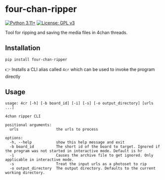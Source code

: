# four-chan-ripper
[![Python 3.11+](https://upload.wikimedia.org/wikipedia/commons/6/62/Blue_Python_3.11%2B_Shield_Badge.svg)](https://www.python.org)
[![License: GPL v3](https://upload.wikimedia.org/wikipedia/commons/8/86/GPL_v3_Blue_Badge.svg)](https://www.gnu.org/licenses/gpl-3.0.en.html)

Tool for ripping and saving the media files in 4chan threads.

## Installation
```bash
pip install four-chan-ripper
```

👉 Installs a CLI alias called `4cr` which can be used to invoke the program directly

## Usage
```
usage: 4cr [-h] [-b board_id] [-i] [-s] [-o output_directory] [urls ...]

4chan ripper CLI

positional arguments:
  urls                 the urls to process

options:
  -h, --help           show this help message and exit
  -b board_id          The short id of the board to target. Ignored if the program was not started in interactive mode. Default is hr
  -i                   Causes the archive file to get ignored. Only applicable in interactive mode.
  -s                   Treat the input urls as a photoset to rip
  -o output_directory  The output directory. Defaults to the current working directory.
```